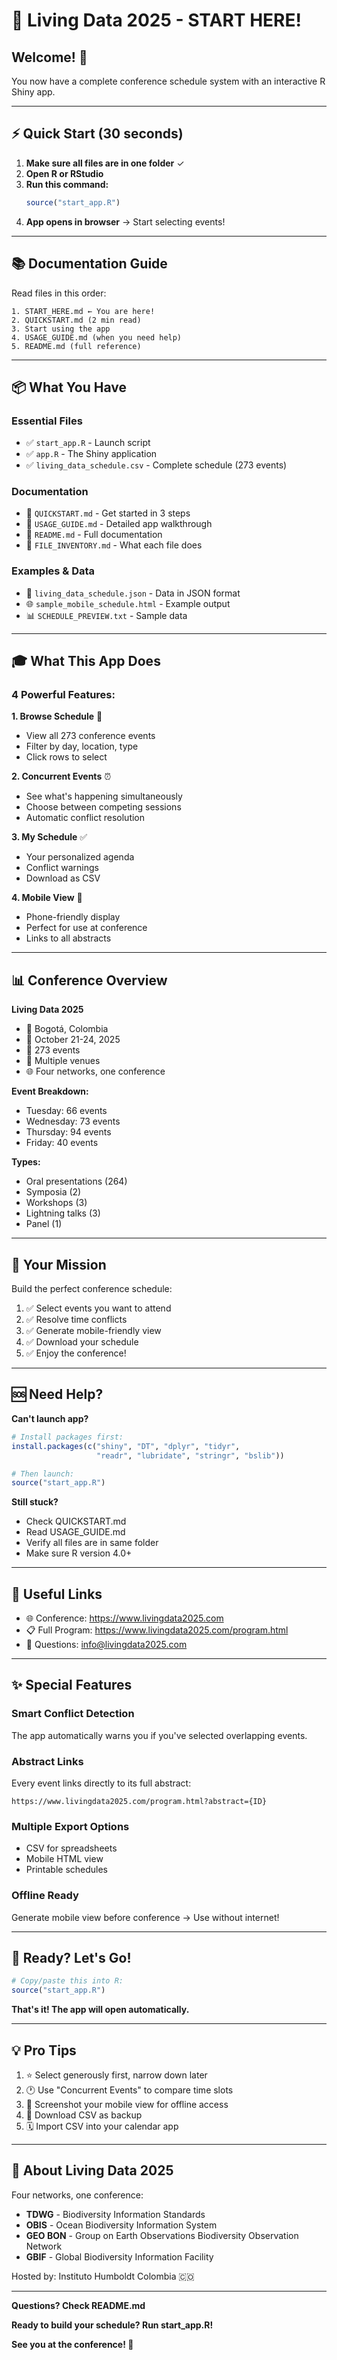 # 🎯 Living Data 2025 - START HERE!

## Welcome! 👋

You now have a complete conference schedule system with an interactive R Shiny app.

---

## ⚡ Quick Start (30 seconds)

1. **Make sure all files are in one folder** ✓
2. **Open R or RStudio**
3. **Run this command:**
   ```r
   source("start_app.R")
   ```
4. **App opens in browser** → Start selecting events!

---

## 📚 Documentation Guide

Read files in this order:

```
1. START_HERE.md ← You are here!
2. QUICKSTART.md (2 min read)
3. Start using the app
4. USAGE_GUIDE.md (when you need help)
5. README.md (full reference)
```

---

## 📦 What You Have

### Essential Files
- ✅ `start_app.R` - Launch script
- ✅ `app.R` - The Shiny application  
- ✅ `living_data_schedule.csv` - Complete schedule (273 events)

### Documentation
- 📖 `QUICKSTART.md` - Get started in 3 steps
- 📖 `USAGE_GUIDE.md` - Detailed app walkthrough
- 📖 `README.md` - Full documentation
- 📖 `FILE_INVENTORY.md` - What each file does

### Examples & Data
- 📄 `living_data_schedule.json` - Data in JSON format
- 🌐 `sample_mobile_schedule.html` - Example output
- 📊 `SCHEDULE_PREVIEW.txt` - Sample data

---

## 🎓 What This App Does

### 4 Powerful Features:

**1. Browse Schedule** 📅
- View all 273 conference events
- Filter by day, location, type
- Click rows to select

**2. Concurrent Events** ⏰  
- See what's happening simultaneously
- Choose between competing sessions
- Automatic conflict resolution

**3. My Schedule** ✅
- Your personalized agenda
- Conflict warnings
- Download as CSV

**4. Mobile View** 📱
- Phone-friendly display
- Perfect for use at conference
- Links to all abstracts

---

## 📊 Conference Overview

**Living Data 2025**
- 📍 Bogotá, Colombia
- 📅 October 21-24, 2025
- 🎤 273 events
- 🏢 Multiple venues
- 🌐 Four networks, one conference

**Event Breakdown:**
- Tuesday: 66 events
- Wednesday: 73 events
- Thursday: 94 events
- Friday: 40 events

**Types:**
- Oral presentations (264)
- Symposia (2)
- Workshops (3)
- Lightning talks (3)
- Panel (1)

---

## 🎯 Your Mission

Build the perfect conference schedule:
1. ✅ Select events you want to attend
2. ✅ Resolve time conflicts  
3. ✅ Generate mobile-friendly view
4. ✅ Download your schedule
5. ✅ Enjoy the conference!

---

## 🆘 Need Help?

**Can't launch app?**
```r
# Install packages first:
install.packages(c("shiny", "DT", "dplyr", "tidyr", 
                   "readr", "lubridate", "stringr", "bslib"))

# Then launch:
source("start_app.R")
```

**Still stuck?**
- Check QUICKSTART.md
- Read USAGE_GUIDE.md
- Verify all files are in same folder
- Make sure R version 4.0+

---

## 🔗 Useful Links

- 🌐 Conference: https://www.livingdata2025.com
- 📋 Full Program: https://www.livingdata2025.com/program.html
- 📧 Questions: info@livingdata2025.com

---

## ✨ Special Features

### Smart Conflict Detection
The app automatically warns you if you've selected overlapping events.

### Abstract Links
Every event links directly to its full abstract:
```
https://www.livingdata2025.com/program.html?abstract={ID}
```

### Multiple Export Options
- CSV for spreadsheets
- Mobile HTML view
- Printable schedules

### Offline Ready
Generate mobile view before conference → Use without internet!

---

## 🎉 Ready? Let's Go!

```r
# Copy/paste this into R:
source("start_app.R")
```

**That's it! The app will open automatically.**

---

## 💡 Pro Tips

1. ⭐ Select generously first, narrow down later
2. 🕐 Use "Concurrent Events" to compare time slots
3. 📱 Screenshot your mobile view for offline access
4. 💾 Download CSV as backup
5. 🗓️ Import CSV into your calendar app

---

## 🎊 About Living Data 2025

Four networks, one conference:
- **TDWG** - Biodiversity Information Standards
- **OBIS** - Ocean Biodiversity Information System
- **GEO BON** - Group on Earth Observations Biodiversity Observation Network
- **GBIF** - Global Biodiversity Information Facility

Hosted by: Instituto Humboldt Colombia 🇨🇴

---

**Questions? Check README.md**

**Ready to build your schedule? Run start_app.R!**

**See you at the conference! 🚀**


